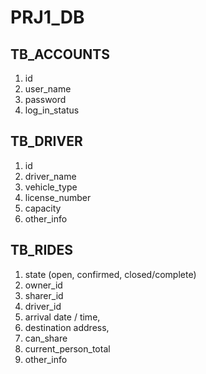 # PRJ1_DB

## TB_ACCOUNTS

1. id
2. user_name
3. password
4. log_in_status

## TB_DRIVER

1. id
2. driver_name
3. vehicle_type
4. license_number
5. capacity
6. other_info

## TB_RIDES

1. state (open, confirmed, closed/complete)
2. owner_id
3. sharer_id
4. driver_id
5. arrival date / time, 
6. destination address, 
7. can_share
8. current_person_total
9. other_info

